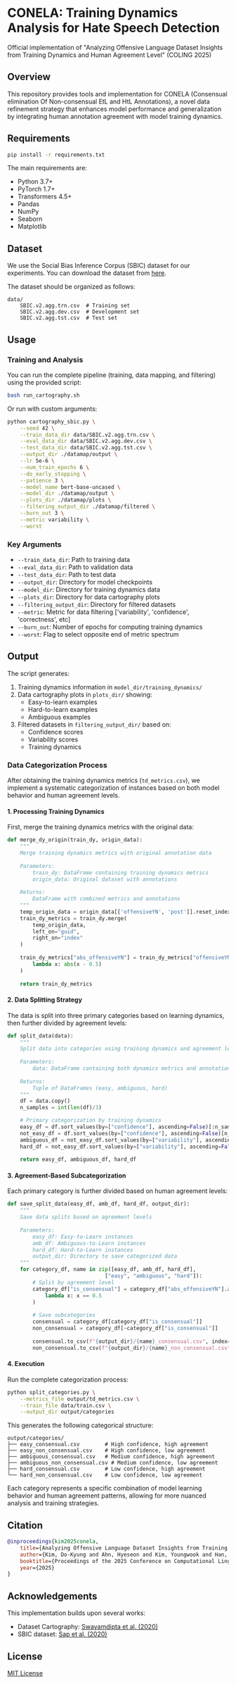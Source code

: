 # CONELA: Training Dynamics Analysis for Hate Speech Detection

Official implementation of "Analyzing Offensive Language Dataset Insights from Training Dynamics and Human Agreement Level" (COLING 2025)

## Overview

This repository provides tools and implementation for CONELA (Consensual elimination Of Non-consensual EtL and HtL Annotations), a novel data refinement strategy that enhances model performance and generalization by integrating human annotation agreement with model training dynamics.

## Requirements

```bash
pip install -r requirements.txt
```

The main requirements are:
- Python 3.7+
- PyTorch 1.7+
- Transformers 4.5+
- Pandas
- NumPy
- Seaborn
- Matplotlib

## Dataset

We use the Social Bias Inference Corpus (SBIC) dataset for our experiments. You can download the dataset from [here](https://maartensap.com/social-bias-frames/).

The dataset should be organized as follows:
```
data/
    SBIC.v2.agg.trn.csv  # Training set
    SBIC.v2.agg.dev.csv  # Development set  
    SBIC.v2.agg.tst.csv  # Test set
```

## Usage

### Training and Analysis

You can run the complete pipeline (training, data mapping, and filtering) using the provided script:

```bash
bash run_cartography.sh
```

Or run with custom arguments:

```bash
python cartography_sbic.py \
    --seed 42 \
    --train_data_dir data/SBIC.v2.agg.trn.csv \
    --eval_data_dir data/SBIC.v2.agg.dev.csv \
    --test_data_dir data/SBIC.v2.agg.tst.csv \
    --output_dir ./datamap/output \
    --lr 5e-6 \
    --num_train_epochs 6 \
    --do_early_stopping \
    --patience 3 \
    --model_name bert-base-uncased \
    --model_dir ./datamap/output \
    --plots_dir ./datamap/plots \
    --filtering_output_dir ./datamap/filtered \
    --burn_out 3 \
    --metric variability \
    --worst
```

### Key Arguments

- `--train_data_dir`: Path to training data
- `--eval_data_dir`: Path to validation data  
- `--test_data_dir`: Path to test data
- `--output_dir`: Directory for model checkpoints
- `--model_dir`: Directory for training dynamics data
- `--plots_dir`: Directory for data cartography plots
- `--filtering_output_dir`: Directory for filtered datasets
- `--metric`: Metric for data filtering ['variability', 'confidence', 'correctness', etc]
- `--burn_out`: Number of epochs for computing training dynamics
- `--worst`: Flag to select opposite end of metric spectrum

## Output

The script generates:

1. Training dynamics information in `model_dir/training_dynamics/`
2. Data cartography plots in `plots_dir/` showing:
   - Easy-to-learn examples
   - Hard-to-learn examples 
   - Ambiguous examples
3. Filtered datasets in `filtering_output_dir/` based on:
   - Confidence scores
   - Variability scores
   - Training dynamics


### Data Categorization Process

After obtaining the training dynamics metrics (`td_metrics.csv`), we implement a systematic categorization of instances based on both model behavior and human agreement levels.

#### 1. Processing Training Dynamics

First, merge the training dynamics metrics with the original data:

```python
def merge_dy_origin(train_dy, origin_data):
    """
    Merge training dynamics metrics with original annotation data
    
    Parameters:
        train_dy: DataFrame containing training dynamics metrics
        origin_data: Original dataset with annotations
        
    Returns:
        DataFrame with combined metrics and annotations
    """
    temp_origin_data = origin_data[['offensiveYN', 'post']].reset_index()
    train_dy_metrics = train_dy.merge(
        temp_origin_data, 
        left_on="guid", 
        right_on="index"
    )
    
    train_dy_metrics["abs_offensiveYN"] = train_dy_metrics["offensiveYN"].apply(
        lambda x: abs(x - 0.5)
    )
    
    return train_dy_metrics
```

#### 2. Data Splitting Strategy

The data is split into three primary categories based on learning dynamics, then further divided by agreement levels:

```python
def split_data(data):
    """
    Split data into categories using training dynamics and agreement levels
    
    Parameters:
        data: DataFrame containing both dynamics metrics and annotations
        
    Returns:
        Tuple of DataFrames (easy, ambiguous, hard)
    """
    df = data.copy()
    n_samples = int(len(df)/3)

    # Primary categorization by training dynamics
    easy_df = df.sort_values(by=["confidence"], ascending=False)[:n_samples]
    not_easy_df = df.sort_values(by=["confidence"], ascending=False)[n_samples:]
    ambiguous_df = not_easy_df.sort_values(by=["variability"], ascending=False)[:n_samples]
    hard_df = not_easy_df.sort_values(by=["variability"], ascending=False)[n_samples:]
    
    return easy_df, ambiguous_df, hard_df
```

#### 3. Agreement-Based Subcategorization

Each primary category is further divided based on human agreement levels:

```python
def save_split_data(easy_df, amb_df, hard_df, output_dir):
    """
    Save data splits based on agreement levels
    
    Parameters:
        easy_df: Easy-to-Learn instances
        amb_df: Ambiguous-to-Learn instances
        hard_df: Hard-to-Learn instances
        output_dir: Directory to save categorized data
    """
    for category_df, name in zip([easy_df, amb_df, hard_df], 
                               ["easy", "ambiguous", "hard"]):
        # Split by agreement level
        category_df["is_consensual"] = category_df["abs_offensiveYN"].apply(
            lambda x: x == 0.5
        )
        
        # Save subcategories
        consensual = category_df[category_df["is_consensual"]]
        non_consensual = category_df[~category_df["is_consensual"]]
        
        consensual.to_csv(f"{output_dir}/{name}_consensual.csv", index=False)
        non_consensual.to_csv(f"{output_dir}/{name}_non_consensual.csv", index=False)
```

#### 4. Execution

Run the complete categorization process:

```bash
python split_categories.py \
    --metrics_file output/td_metrics.csv \
    --train_file data/train.csv \
    --output_dir output/categories
```

This generates the following categorical structure:
```
output/categories/
├── easy_consensual.csv        # High confidence, high agreement
├── easy_non_consensual.csv    # High confidence, low agreement
├── ambiguous_consensual.csv   # Medium confidence, high agreement
├── ambiguous_non_consensual.csv # Medium confidence, low agreement
├── hard_consensual.csv        # Low confidence, high agreement
└── hard_non_consensual.csv    # Low confidence, low agreement
```

Each category represents a specific combination of model learning behavior and human agreement patterns, allowing for more nuanced analysis and training strategies.



## Citation

```bibtex
@inproceedings{kim2025conela,
    title={Analyzing Offensive Language Dataset Insights from Training Dynamics and Human Agreement Level},
    author={Kim, Do-Kyung and Ahn, Hyeseon and Kim, Youngwook and Han, Yo-Sub},
    booktitle={Proceedings of the 2025 Conference on Computational Linguistics (COLING)},
    year={2025}
}
```

## Acknowledgements

This implementation builds upon several works:
- Dataset Cartography: [Swayamdipta et al. (2020)](https://arxiv.org/abs/2009.10795)
- SBIC dataset: [Sap et al. (2020)](https://arxiv.org/abs/1911.03891)

## License

[MIT License](LICENSE)



